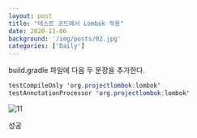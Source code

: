 ```yaml
---
layout: post
title: "테스트 코드에서 Lombok 적용"
date: 2020-11-06
background: '/img/posts/02.jpg'
categories: ['Daily']
---
```



build.gradle 파일에 다음 두 문장을 추가한다.

```java
testCompileOnly 'org.projectlombok:lombok'
testAnnotationProcessor 'org.projectlombok:lombok'
```

![11](https://user-images.githubusercontent.com/73692337/98368525-d6656400-207a-11eb-8951-6d237cb37431.JPG)

성공